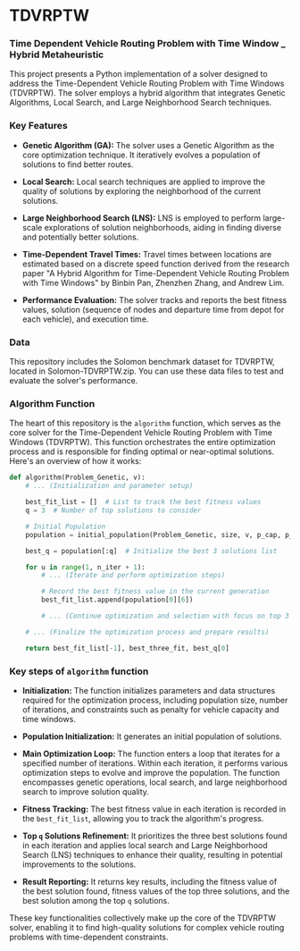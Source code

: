 # TDVRPTW


### Time Dependent Vehicle Routing Problem with Time Window _ Hybrid Metaheuristic


This project presents a Python implementation of a solver designed to address the Time-Dependent Vehicle Routing Problem with Time Windows (TDVRPTW).
The solver employs a hybrid algorithm that integrates Genetic Algorithms, Local Search, and Large Neighborhood Search techniques. 

### Key Features

- **Genetic Algorithm (GA):** The solver uses a Genetic Algorithm as the core optimization technique. It iteratively evolves a population of solutions to find better routes.

- **Local Search:** Local search techniques are applied to improve the quality of solutions by exploring the neighborhood of the current solutions.

- **Large Neighborhood Search (LNS):** LNS is employed to perform large-scale explorations of solution neighborhoods, aiding in finding diverse and potentially better solutions.

- **Time-Dependent Travel Times:** Travel times between locations are estimated based on a discrete speed function derived from the research paper "A Hybrid Algorithm for Time-Dependent Vehicle Routing Problem with Time Windows" by Binbin Pan, Zhenzhen Zhang, and Andrew Lim.

- **Performance Evaluation:** The solver tracks and reports the best fitness values, solution (sequence of nodes and departure time from depot for each vehicle), and execution time.


### Data
This repository includes the Solomon benchmark dataset for TDVRPTW, located in Solomon-TDVRPTW.zip. You can use these data files to test and evaluate the solver's performance.


### Algorithm Function

The heart of this repository is the `algorithm` function, which serves as the core solver for the Time-Dependent Vehicle Routing Problem with Time Windows (TDVRPTW). This function orchestrates the entire optimization process and is responsible for finding optimal or near-optimal solutions. Here's an overview of how it works:

```python
def algorithm(Problem_Genetic, v):
    # ... (Initialization and parameter setup)

    best_fit_list = []  # List to track the best fitness values
    q = 3  # Number of top solutions to consider

    # Initial Population
    population = initial_population(Problem_Genetic, size, v, p_cap, p_TW)

    best_q = population[:q]  # Initialize the best 3 solutions list

    for u in range(1, n_iter + 1):
        # ... (Iterate and perform optimization steps)

        # Record the best fitness value in the current generation
        best_fit_list.append(population[0][6])

        # ... (Continue optimization and selection with focus on top 3 solutions found so far)

    # ... (Finalize the optimization process and prepare results)

    return best_fit_list[-1], best_three_fit, best_q[0]
```

### Key steps of `algorithm` function

- **Initialization:** The function initializes parameters and data structures required for the optimization process, including population size, number of iterations, and constraints such as penalty for vehicle capacity and time windows.

- **Population Initialization:** It generates an initial population of solutions.

- **Main Optimization Loop:** The function enters a loop that iterates for a specified number of iterations. Within each iteration, it performs various optimization steps to evolve and improve the population. The function encompasses genetic operations, local search, and large neighborhood search to improve solution quality.

- **Fitness Tracking:** The best fitness value in each iteration is recorded in the `best_fit_list`, allowing you to track the algorithm's progress.

- **Top `q` Solutions Refinement:** It prioritizes the three best solutions found in each iteration and applies local search and Large Neighborhood Search (LNS) techniques to enhance their quality, resulting in potential improvements to the solutions.

- **Result Reporting:** It returns key results, including the fitness value of the best solution found, fitness values of the top three solutions, and the best solution among the top `q` solutions.

These key functionalities collectively make up the core of the TDVRPTW solver, enabling it to find high-quality solutions for complex vehicle routing problems with time-dependent constraints.


